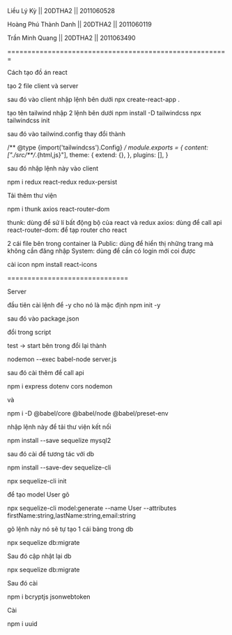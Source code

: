 
Liều Lý Kỳ || 20DTHA2	||	2011060528


Hoàng Phú Thành Danh || 20DTHA2 ||	2011060119


Trần Minh Quang	|| 20DTHA2 || 2011063490

=======================================================


Cách tạo đồ án react

tạo 2 file client và server

sau đó vào client nhập lệnh bên dưới
npx create-react-app .	

tạo tên tailwind nhập 2 lệnh bên dưới
npm install -D tailwindcss
npx tailwindcss init

sau đó vào tailwind.config 
thay đổi thành 

/** @type {import('tailwindcss').Config} */
module.exports = {
  content: ["./src/**/*.{html,js}"],
  theme: {
    extend: {},
  },
  plugins: [],
}


sau đó nhập lệnh này vào client

npm i redux react-redux redux-persist


Tải thêm thư viện 

npm i thunk axios react-router-dom

thunk: dùng để sử lí bất động bộ của react và redux
axios: dùng để call api
react-router-dom: để tạp router cho react 

2 cái file bên trong container là
Public: dùng để hiển thị những trang mà không cần đăng nhập
System: dùng để cần có login mới coi được 


cài icon 
npm install react-icons


==============================


Server

đầu tiên cài lệnh để -y cho nó là mặc định
npm init -y

sau đó vào package.json

đổi trong script

test -> start
bên trong đổi lại thành 

nodemon --exec babel-node server.js


sau đó cài thêm để call api

npm i express dotenv cors nodemon

và 

npm i -D @babel/core @babel/node @babel/preset-env




nhập lệnh này để tải thư viện kết nối 

npm install --save sequelize mysql2


sau đó cài để tương tác với db

npm install --save-dev sequelize-cli

npx sequelize-cli init



để tạo model User gõ

npx sequelize-cli model:generate --name User --attributes firstName:string,lastName:string,email:string


gõ lệnh này nó sẽ tự tạo 1 cái bảng trong db

npx sequelize db:migrate 



Sau đó cập nhật lại db 

npx sequelize db:migrate


Sau đó cài 

npm i bcryptjs jsonwebtoken


Cài 

npm i uuid
